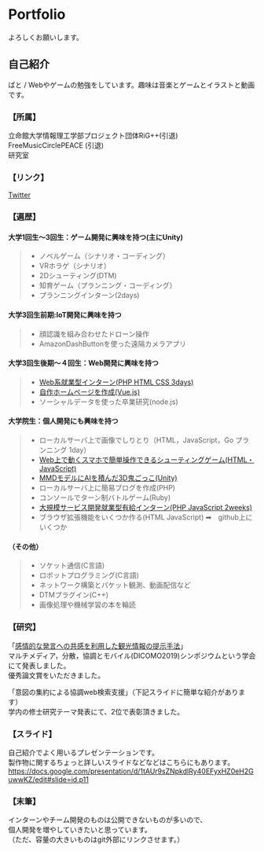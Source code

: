 # Portfolio
よろしくお願いします。

## 自己紹介
ぱと / Webやゲームの勉強をしています。趣味は音楽とゲームとイラストと動画です。

### 【所属】
立命館大学情報理工学部プロジェクト団体RiG++(引退)  
FreeMusicCirclePEACE (引退)  
研究室

### 【リンク】
[Twitter](https://twitter.com/sugar_patos)

### 【遍歴】

#### 大学1回生～3回生：ゲーム開発に興味を持つ(主にUnity)
> - ノベルゲーム（シナリオ・コーディング）
> - VRホラゲ（シナリオ）
> - 2Dシューティング(DTM)
> - 知育ゲーム（プランニング・コーディング）
> - プランニングインターン(2days)

#### 大学3回生前期:IoT開発に興味を持つ
> - 顔認識を組み合わせたドローン操作
> - AmazonDashButtonを使った遠隔カメラアプリ

#### 大学3回生後期～４回生：Web開発に興味を持つ
> - [Web系就業型インターン(PHP HTML CSS 3days)](https://www.studio-alice.co.jp/)
> - [自作ホームページを作成(Vue.js)](https://github.com/rassytopaz/homepage)
> - ソーシャルデータを使った卒業研究(node.js)

#### 大学院生：個人開発にも興味を持つ
> - ローカルサーバ上で画像でしりとり（HTML，JavaScript，Go プランニング 1day）
> - [Web上で動くスマホで簡単操作できるシューティングゲーム(HTML・JavaScript)](https://github.com/rassytopaz/Pekora_Shooting)
> - [MMDモデルにAIを積んだ3D鬼ごっこ(Unity)](https://drive.google.com/open?id=1VoP-R60cz909oDd_MRHL8j3YUPA9ykkF) 
> - ローカルサーバ上に簡易ブログを作成(PHP)
> - コンソールでターン制バトルゲーム(Ruby)
> - [大規模サービス開発就業型有給インターン(PHP JavaScript 2weeks)](https://buyee.jp)
> - ブラウザ拡張機能をいくつか作る(HTML JavaScript) ➡　github上にいくつか

#### （その他）
> - ソケット通信(C言語)
> - ロボットプログラミング(C言語)
> - ネットワーク構築とパケット観測、動画配信など
> - DTMプラグイン(C++)
> - 画像処理や機械学習の本を輪読

### 【研究】
「[感情的な発言への共感を利用した観光情報の提示手法](http://tsys.jp/dicomo/2019/program/program_abst.html#2A-4)」  
マルチメディア，分散，協調とモバイル(DICOMO2019)シンポジウムという学会にて発表しました。  
優秀論文賞をいただきました。 
 
「意図の集約による協調web検索支援」（下記スライドに簡単な紹介があります）  
学内の修士研究テーマ発表にて、2位で表彰頂きました。  

### 【スライド】
自己紹介でよく用いるプレゼンテーションです。  
製作物に関するちょっと詳しいスライドなどなどはこちらにもあります。  
https://docs.google.com/presentation/d/1tAUr9sZNpkdlRy40EFyxHZ0eH2GuwwKZ/edit#slide=id.p11


### 【末筆】
インターンやチーム開発のものは公開できないものが多いので、  
個人開発を増やしていきたいと思っています。  
（ただ、容量の大きいものはgit外部にリンクさせます。）
